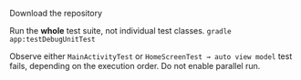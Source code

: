 Download the repository

Run the **whole** test suite, not individual test classes.
`gradle app:testDebugUnitTest`

Observe either `MainActivityTest` or `HomeScreenTest → auto view model` test fails, depending on the execution order.
Do not enable parallel run.
